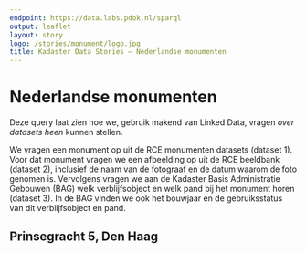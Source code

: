 ```yaml
---
endpoint: https://data.labs.pdok.nl/sparql
output: leaflet
layout: story
logo: /stories/monument/logo.jpg
title: Kadaster Data Stories ― Nederlandse monumenten
---
```


# Nederlandse monumenten

Deze query laat zien hoe we, gebruik makend van Linked Data, vragen
<i>over datasets heen</i> kunnen stellen.

We vragen een monument op uit de RCE monumenten datasets (dataset 1).
Voor dat monument vragen we een afbeelding op uit de RCE beeldbank
(dataset 2), inclusief de naam van de fotograaf en de datum waarom de
foto genomen is.  Vervolgens vragen we aan de Kadaster Basis
Administratie Gebouwen (BAG) welk verblijfsobject en welk pand bij het
monument horen (dataset 3).  In de BAG vinden we ook het bouwjaar en
de gebruiksstatus van dit verblijfsobject en pand.

<div data-query
     data-query-sparql="museum_flehite.rq">
</div>

## Prinsegracht 5, Den Haag

<div data-query
     data-query-sparql="prinsegracht-5.rq">
</div>

<!--
## Monumenten in Amersfoort

<div data-query
     data-query-sparql="almere_monuments.rq">
</div>
-->
